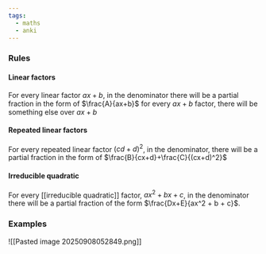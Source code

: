 ```yaml
---
tags:
  - maths
  - anki
---
```

### Rules
#### Linear factors
For every linear factor $ax+b$, in the denominator there will be a partial fraction in the form of $\frac{A}{ax+b}$ 
	for every $ax+b$ factor, there will be something else over $ax+b$
#### Repeated linear factors 
For every repeated linear factor $(cd+d)^2$, in the denominator, there will be a partial fraction in the form of $\frac{B}{cx+d}+\frac{C}{(cx+d)^2}$  
#### Irreducible quadratic
For every [[irreducible quadratic]] factor, $ax^2+bx+c$, in the denominator there will be a partial fraction of the form $\frac{Dx+E}{ax^2 + b + c}$.

### Examples
![[Pasted image 20250908052849.png]]
